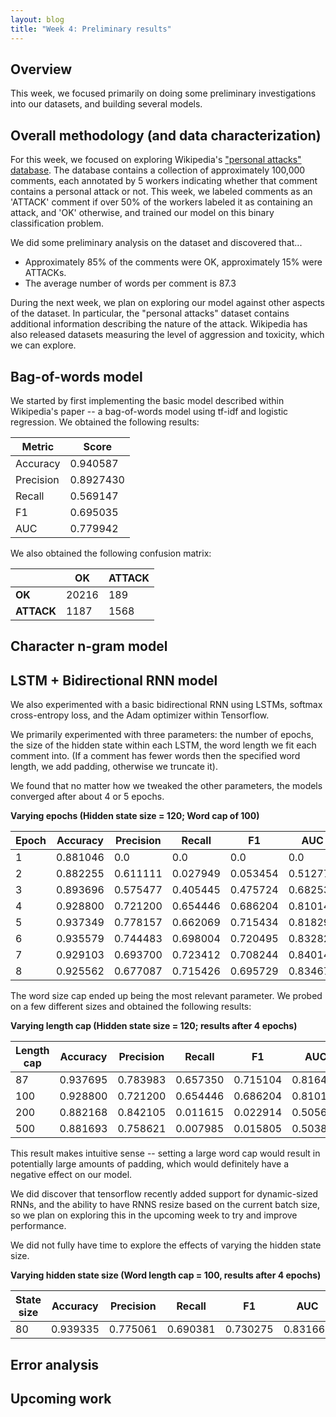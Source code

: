 ```yaml
---
layout: blog 
title: "Week 4: Preliminary results"
---
```


## Overview

This week, we focused primarily on doing some preliminary investigations into
our datasets, and building several models.

## Overall methodology (and data characterization)

For this week, we focused on exploring Wikipedia's ["personal attacks" database][pad].
The database contains a collection of approximately 100,000 comments, each 
annotated by 5 workers indicating whether that comment contains a 
personal attack or not. This week, we labeled comments as an 'ATTACK' comment if
over 50% of the workers labeled it as containing an attack, and 'OK' otherwise,
and trained our model on this binary classification problem.

  [pad]: https://meta.wikimedia.org/wiki/Research:Detox/Data_Release#Wikipedia_Talk_Labels:_Personal_Attacks

We did some preliminary analysis on the dataset and discovered that...

- Approximately 85% of the comments were OK, approximately 15% were ATTACKs.
- The average number of words per comment is 87.3

During the next week, we plan on exploring our model against other aspects of the
dataset. In particular, the "personal attacks" dataset contains additional
information describing the nature of the attack. Wikipedia has also released
datasets measuring the level of aggression and toxicity, which we can explore.

## Bag-of-words model

We started by first implementing the basic model described within Wikipedia's
paper -- a bag-of-words model using tf-idf and logistic regression. We
obtained the following results:

| Metric    | Score     |
| --------- | --------- |
| Accuracy  | 0.940587  |
| Precision | 0.8927430 |
| Recall    | 0.569147  |
| F1        | 0.695035  |
| AUC       | 0.779942  |

We also obtained the following confusion matrix:

|            | OK    | ATTACK |
| ---------- | ----- | ------ |
| **OK**     | 20216 | 189    |
| **ATTACK** | 1187  | 1568   |


## Character n-gram model

## LSTM + Bidirectional RNN model

We also experimented with a basic bidirectional RNN using LSTMs, softmax
cross-entropy loss, and the Adam optimizer within Tensorflow.

We primarily experimented with three parameters: the number of epochs, the size 
of the hidden state within each LSTM, the word length we fit each comment into. 
(If a comment has fewer words then the specified word length, we add padding, 
otherwise we truncate it).

We found that no matter how we tweaked the other parameters, the models 
converged after about 4 or 5 epochs.

**Varying epochs (Hidden state size = 120; Word cap of 100)**

| Epoch | Accuracy | Precision | Recall   | F1       | AUC      |
| ----- | -------- | --------- | -------- | -------- | -------- |
| 1     | 0.881046 | 0.0       | 0.0      | 0.0      | 0.0      |
| 2     | 0.882255 | 0.611111  | 0.027949 | 0.053454 | 0.512773 |
| 3     | 0.893696 | 0.575477  | 0.405445 | 0.475724 | 0.682531 |
| 4     | 0.928800 | 0.721200  | 0.654446 | 0.686204 | 0.810144 |
| 5     | 0.937349 | 0.778157  | 0.662069 | 0.715434 | 0.818292 |
| 6     | 0.935579 | 0.744483  | 0.698004 | 0.720495 | 0.832829 |
| 7     | 0.929103 | 0.693700  | 0.723412 | 0.708244 | 0.840142 |
| 8     | 0.925562 | 0.677087  | 0.715426 | 0.695729 | 0.834679 |

The word size cap ended up being the most relevant parameter. 
We probed on a few different sizes and obtained the following results:

**Varying length cap (Hidden state size = 120; results after 4 epochs)**

| Length cap | Accuracy | Precision | Recall   | F1       | AUC      |
| ---------- | -------- | --------- | -------- | -------- | -------- |
| 87         | 0.937695 | 0.783983  | 0.657350 | 0.715104 | 0.816447 |
| 100        | 0.928800 | 0.721200  | 0.654446 | 0.686204 | 0.810144 |
| 200        | 0.882168 | 0.842105  | 0.011615 | 0.022914 | 0.505660 |
| 500        | 0.881693 | 0.758621  | 0.007985 | 0.015805 | 0.503821 |

This result makes intuitive sense -- setting a large word cap would result
in potentially large amounts of padding, which would definitely have a 
negative effect on our model.

We did discover that tensorflow recently added support for dynamic-sized
RNNs, and the ability to have RNNS resize based on the current batch size,
so we plan on exploring this in the upcoming week to try and improve 
performance.

We did not fully have time to explore the effects of varying the hidden
state size.

**Varying hidden state size (Word length cap = 100, results after 4 epochs)**

| State size | Accuracy | Precision | Recall   | F1       | AUC      |
| ---------- | -------- | --------- | -------- | -------- | -------- |
| 80         | 0.939335 | 0.775061  | 0.690381 | 0.730275 | 0.831664 |




## Error analysis

## Upcoming work

